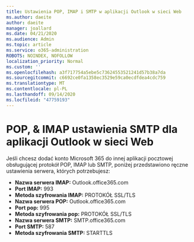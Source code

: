 ```yaml
---
title: Ustawienia POP, IMAP i SMTP w aplikacji Outlook w sieci Web
ms.author: daeite
author: daeite
manager: joallard
ms.date: 04/21/2020
ms.audience: Admin
ms.topic: article
ms.service: o365-administration
ROBOTS: NOINDEX, NOFOLLOW
localization_priority: Normal
ms.custom: ''
ms.openlocfilehash: a3f717754a5ebe5c73624553521241d57b38a7da
ms.sourcegitcommit: c6692ce0fa1358ec3529e59ca0ecdfdea4cdc759
ms.translationtype: MT
ms.contentlocale: pl-PL
ms.lasthandoff: 09/14/2020
ms.locfileid: "47759193"
---
```

# <a name="pop-imap--smtp-settings-for-outlook-on-the-web"></a>POP, & IMAP ustawienia SMTP dla aplikacji Outlook w sieci Web

Jeśli chcesz dodać konto Microsoft 365 do innej aplikacji pocztowej obsługującej protokół POP, IMAP lub SMTP, poniżej przedstawiono ręczne ustawienia serwera, których potrzebujesz:
  
- **Nazwa serwera IMAP:** Outlook.office365.com
- **Port IMAP:** 993
- **Metoda szyfrowania IMAP:** PROTOKÓŁ SSL/TLS
- **Nazwa serwera POP:** Outlook.office365.com  
- **Port pop:** 995  
- **Metoda szyfrowania pop:** PROTOKÓŁ SSL/TLS  
- **Nazwa serwera SMTP:** SMTP.office365.com
- **Port SMTP:** 587
- **Metoda szyfrowania SMTP:** STARTTLS